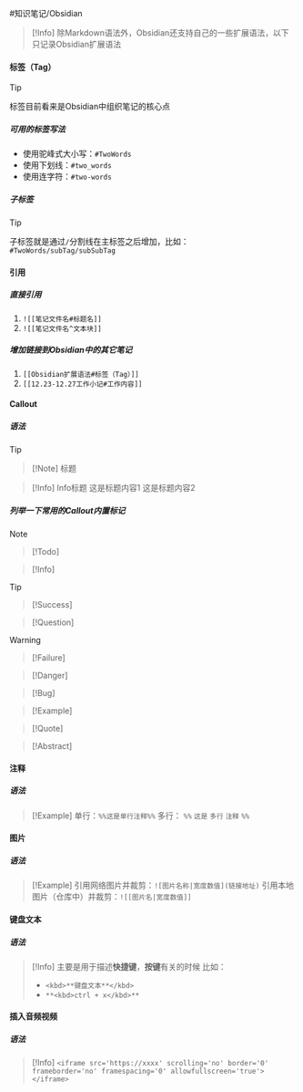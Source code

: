 #知识笔记/Obsidian
> [!Info]
> 除Markdown语法外，Obsidian还支持自己的一些扩展语法，以下只记录Obsidian扩展语法

#### 标签（Tag）
> [!Tip]
> 标签目前看来是Obsidian中组织笔记的核心点
##### 可用的标签写法
- 使用驼峰式大小写：`#TwoWords`
- 使用下划线：`#two_words`
- 使用连字符：`#two-words`
##### 子标签
> [!TIp]
> 子标签就是通过`/`分割线在主标签之后增加，比如：
> `#TwoWords/subTag/subSubTag`

#### 引用
##### 直接引用
1. `![[笔记文件名#标题名]]`
2. `![[笔记文件名^文本块]]`
##### 增加链接到Obsidian中的其它笔记
1. `[[Obsidian扩展语法#标签（Tag）]]`
2. `[[12.23-12.27工作小记#工作内容]]`

#### Callout
##### 语法
>[!Tip]

>[!Note] 标题

>[!Info] Info标题
>这是标题内容1
>这是标题内容2

##### 列举一下常用的Callout内置标记
>[!Note]

>[!Todo]

>[!Info]

>[!Tip]

>[!Success]

>[!Question]

>[!Warning]

>[!Failure]

>[!Danger]

>[!Bug]

>[!Example]

>[!Quote]

>[!Abstract]

#### 注释
##### 语法
>[!Example]
>单行：`%%这是单行注释%%`
>多行：
>`%%`
>`这是`
>`多行`
>`注释`
>`%%`

#### 图片
##### 语法
>[!Example]
>引用网络图片并裁剪：`![图片名称|宽度数值](链接地址)`
>引用本地图片（仓库中）并裁剪：`![[图片名|宽度数值]]`

#### 键盘文本
##### 语法
>[!Info]
>主要是用于描述**快捷键**，**按键**有关的时候
>比如：
>- `<kbd>**键盘文本**</kbd>`
>- `**<kbd>ctrl + x</kbd>**`

#### 插入音频视频
##### 语法
>[!Info]
>`<iframe src='https://xxxx' scrolling='no' border='0' frameborder='no' framespacing='0' allowfullscreen='true'></iframe>`
